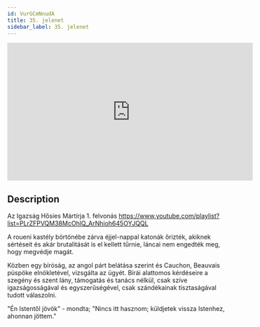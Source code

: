 ```yaml
---
id: VurGCmNnudA
title: 35. jelenet
sidebar_label: 35. jelenet
---
```


<iframe
  width="560"
  height="315"
  src="https://www.youtube.com/embed/VurGCmNnudA"
  title="YouTube video player"
  frameborder="0"
  allow="accelerometer; autoplay; clipboard-write; encrypted-media; gyroscope; picture-in-picture; web-share"
  referrerpolicy="strict-origin-when-cross-origin"
  allowfullscreen
></iframe>

## Description

Az Igazság Hősies Mártírja 1. felvonás
https://www.youtube.com/playlist?list=PLrZFPVQM38McOhlQ_ArNhioh645OYJQQL

A roueni kastély börtönébe zárva éjjel-nappal katonák őrizték, akiknek sértéseit és akár brutalitását is el kellett tűrnie, láncai nem engedték meg, hogy megvédje magát.

Közben egy bíróság, az angol párt belátása szerint és Cauchon, Beauvais püspöke elnökletével, vizsgálta az ügyét. Bírái alattomos kérdéseire a szegény és szent lány, támogatás és tanács nélkül, csak szíve igazságosságával és egyszerűségével, csak szándékainak tisztaságával tudott válaszolni.

"Én Istentől jövök" - mondta; "Nincs itt hasznom; küldjetek vissza Istenhez, ahonnan jöttem."
